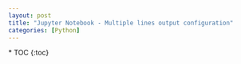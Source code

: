 ```yaml
---
layout: post
title: "Jupyter Notebook - Multiple lines output configuration"
categories: [Python]
---
```


<nav class="toc-fixed" markdown="1">
* TOC
{:toc}

